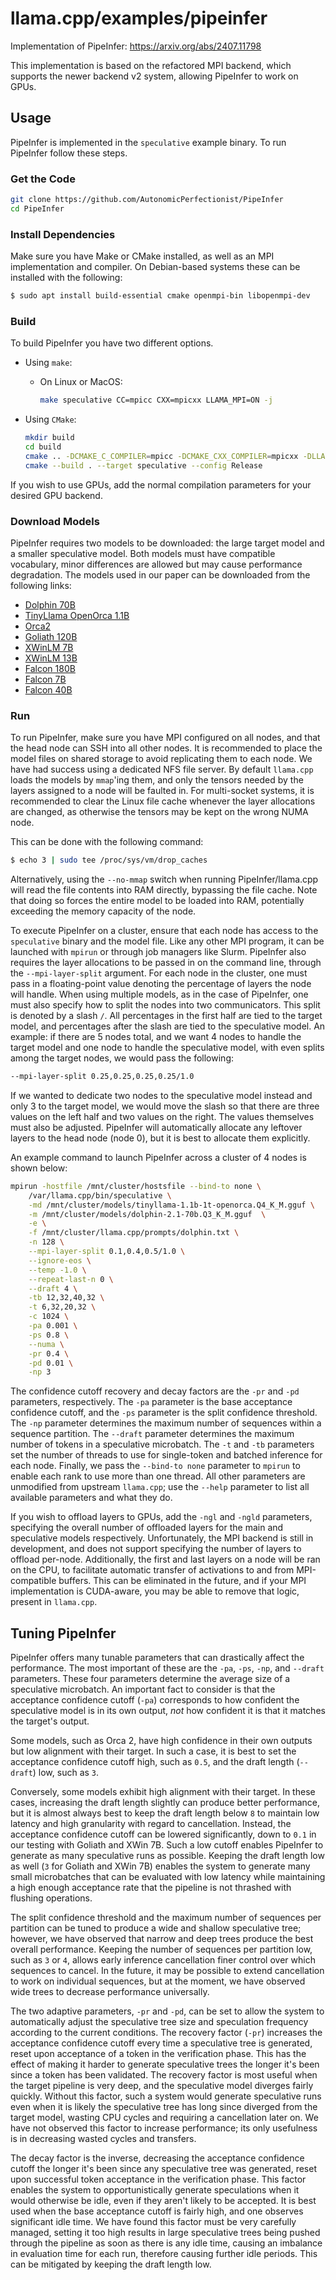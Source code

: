 # llama.cpp/examples/pipeinfer

Implementation of PipeInfer:
https://arxiv.org/abs/2407.11798

This implementation is based on the refactored MPI backend, which supports
the newer backend v2 system, allowing PipeInfer to work on GPUs.

## Usage

PipeInfer is implemented in the `speculative` example binary. To run PipeInfer follow these steps.

### Get the Code

```bash
git clone https://github.com/AutonomicPerfectionist/PipeInfer
cd PipeInfer
```

### Install Dependencies

Make sure you have Make or CMake installed, as well as an MPI implementation and compiler.
On Debian-based systems these can be installed with the following:

```bash
$ sudo apt install build-essential cmake openmpi-bin libopenmpi-dev
```

### Build

To build PipeInfer you have two different options.

- Using `make`:
  - On Linux or MacOS:

      ```bash
      make speculative CC=mpicc CXX=mpicxx LLAMA_MPI=ON -j
      ```

- Using `CMake`:

    ```bash
    mkdir build
    cd build
    cmake .. -DCMAKE_C_COMPILER=mpicc -DCMAKE_CXX_COMPILER=mpicxx -DLLAMA_MPI=1
    cmake --build . --target speculative --config Release
    ```

If you wish to use GPUs, add the normal compilation parameters for your desired GPU backend.

### Download Models
PipeInfer requires two models to be downloaded: the large target model
and a smaller speculative model. Both models must have compatible vocabulary,
minor differences are allowed but may cause performance degradation. The models
used in our paper can be downloaded from the following links:

- [Dolphin 70B](https://huggingface.co/TheBloke/Dolphin-2.2-70B-GGUF)
- [TinyLlama OpenOrca 1.1B](https://huggingface.co/TheBloke/TinyLlama-1.1B-1T-OpenOrca-GGUF)
- [Orca2](https://huggingface.co/TheBloke/Orca-2-7B-GGUF)
- [Goliath 120B](https://huggingface.co/TheBloke/goliath-120b-GGUF)
- [XWinLM 7B](https://huggingface.co/TheBloke/Xwin-LM-7B-V0.2-GGUF)
- [XWinLM 13B](https://huggingface.co/TheBloke/Xwin-LM-13B-v0.2-GGUF)
- [Falcon 180B](https://huggingface.co/TheBloke/Falcon-180B-GGUF)
- [Falcon 7B](https://huggingface.co/maddes8cht/tiiuae-falcon-7b-gguf)
- [Falcon 40B](https://huggingface.co/maddes8cht/tiiuae-falcon-40b-gguf)




### Run
To run PipeInfer, make sure you have MPI configured on all nodes, and that the head node can SSH into all other nodes.
It is recommended to place the model files on shared storage to avoid replicating them to each node. We have had success
using a dedicated NFS file server. By default `llama.cpp` loads the models by `mmap`'ing them, and only
the tensors needed by the layers assigned to a node will be faulted in. For multi-socket systems, it is recommended to clear the Linux file cache
whenever the layer allocations are changed, as otherwise the tensors may be kept on the wrong NUMA node.

This can be done with the following command:

```bash
$ echo 3 | sudo tee /proc/sys/vm/drop_caches
```

Alternatively, using the `--no-mmap` switch when running PipeInfer/llama.cpp will read the file contents into RAM directly, bypassing the file cache.
Note that doing so forces the entire model to be loaded into RAM, potentially exceeding the memory capacity of the node.

To execute PipeInfer on a cluster, ensure that each node has access to the `speculative` binary and the model file. Like any other MPI program,
it can be launched with `mpirun` or through job managers like Slurm. PipeInfer also requires the layer allocations to be passed in on the command line,
through the `--mpi-layer-split` argument. For each node in the cluster, one must pass in a floating-point value denoting the percentage
of layers the node will handle. When using multiple models, as in the case of PipeInfer, one must also specify how to split the
nodes into two communicators. This split is denoted by a slash `/`. All percentages in the first half are tied to the target model, and percentages after
the slash are tied to the speculative model. An example: if there are 5 nodes total, and we want 4 nodes to handle the target model and one node to handle
the speculative model, with even splits among the target nodes, we would pass the following:

```bash
--mpi-layer-split 0.25,0.25,0.25,0.25/1.0
```

If we wanted to dedicate two nodes to the speculative model instead and only 3 to the target model, we would move the slash so that there are three values
on the left half and two values on the right. The values themselves must also be adjusted. PipeInfer will automatically allocate any leftover layers to the
head node (node 0), but it is best to allocate them explicitly.

An example command to launch PipeInfer across a cluster of 4 nodes is shown below:

```bash
mpirun -hostfile /mnt/cluster/hostsfile --bind-to none \
    /var/llama.cpp/bin/speculative \
    -md /mnt/cluster/models/tinyllama-1.1b-1t-openorca.Q4_K_M.gguf \
    -m /mnt/cluster/models/dolphin-2.1-70b.Q3_K_M.gguf  \
    -e \
    -f /mnt/cluster/llama.cpp/prompts/dolphin.txt \
    -n 128 \
    --mpi-layer-split 0.1,0.4,0.5/1.0 \
    --ignore-eos \
    --temp -1.0 \
    --repeat-last-n 0 \
    --draft 4 \
    -tb 12,32,40,32 \
    -t 6,32,20,32 \
    -c 1024 \
    -pa 0.001 \
    -ps 0.8 \
    --numa \
    -pr 0.4 \
    -pd 0.01 \
    -np 3
```

The confidence cutoff recovery and decay factors are the `-pr` and `-pd` parameters, respectively. The `-pa` parameter is the base acceptance confidence cutoff, and the `-ps` parameter
is the split confidence threshold. The `-np` parameter determines the maximum number of sequences within a sequence partition. The `--draft` parameter determines the maximum number of tokens
in a speculative microbatch. The `-t` and `-tb` parameters set the number of threads to use for single-token and batched inference for each node. Finally, we pass the `--bind-to none` parameter
to `mpirun` to enable each rank to use more than one thread. All other parameters are unmodified from upstream `llama.cpp`; use the `--help` parameter to list all available
parameters and what they do.

If you wish to offload layers to GPUs, add the `-ngl` and `-ngld` parameters, specifying the overall number of offloaded layers
for the main and speculative models respectively. Unfortunately, the MPI backend is still in development, and does not support specifying the number of
layers to offload per-node. Additionally, the first and last layers on a node will be ran on the CPU, to facilitate automatic transfer of activations to and from MPI-compatible buffers.
This can be eliminated in the future, and if your MPI implementation is CUDA-aware, you may be able to remove that logic, present in `llama.cpp`.

## Tuning PipeInfer
PipeInfer offers many tunable parameters that can drastically affect the performance. The most important of these are the `-pa`, `-ps`, `-np`, and `--draft` parameters. These four parameters determine the
average size of a speculative microbatch. An important fact to consider is that the acceptance confidence cutoff (`-pa`) corresponds to how confident the speculative model is in its own
output, *not* how confident it is that it matches the target's output.

Some models, such as Orca 2, have high confidence in their own outputs but low alignment with their target. In such a case,
it is best to set the acceptance confidence cutoff high, such as `0.5`, and the draft length (`--draft`) low, such as `3`.

Conversely, some models exhibit high alignment with their target. In these cases, increasing the draft length slightly can produce
better performance, but it is almost always best to keep the draft length below `8` to maintain low latency and high granularity with regard to cancellation.
Instead, the acceptance confidence cutoff can be lowered significantly, down to `0.1` in our testing with Goliath and XWin 7B. Such a low cutoff
enables PipeInfer to generate as many speculative runs as possible. Keeping the draft length low as well (`3` for Goliath and XWin 7B) enables the system to
generate many small microbatches that can be evaluated with low latency while maintaining a high enough acceptance rate that the pipeline is not thrashed
with flushing operations.

The split confidence threshold and the maximum number of sequences per partition can be tuned to produce a wide and shallow speculative tree; however, we have observed
that narrow and deep trees produce the best overall performance. Keeping the number of sequences per partition low, such as `3` or `4`, allows early inference cancellation
finer control over which sequences to cancel. In the future, it may be possible to extend cancellation to work on individual sequences, but at the moment, we have observed
wide trees to decrease performance universally.

The two adaptive parameters, `-pr` and `-pd`, can be set to allow the system to automatically adjust the speculative tree size and speculation frequency according to the current conditions.
The recovery factor (`-pr`) increases the acceptance confidence cutoff every time a speculative tree is generated, reset upon acceptance of a token in the verification phase.
This has the effect of making it harder to generate speculative trees the longer it's been since a token has been validated. The recovery factor is most useful when the target pipeline is very
deep, and the speculative model diverges fairly quickly. Without this factor, such a system would generate speculative runs even when it is likely the speculative tree has long since diverged from the target model,
wasting CPU cycles and requiring a cancellation later on. We have not observed this factor to increase performance; its only usefulness is in decreasing wasted cycles and transfers.

The decay factor is the inverse, decreasing the acceptance confidence cutoff the longer it's been since any speculative tree was generated, reset upon successful token acceptance
in the verification phase. This factor enables the system to opportunistically generate speculations when it would otherwise be idle, even if they aren't likely to be accepted.
It is best used when the base acceptance cutoff is fairly high, and one observes significant idle time. We have found this factor must be very carefully managed, setting it too high results in
large speculative trees being pushed through the pipeline as soon as there is any idle time, causing an imbalance in evaluation time for each run, therefore causing further idle periods. This can
be mitigated by keeping the draft length low.

